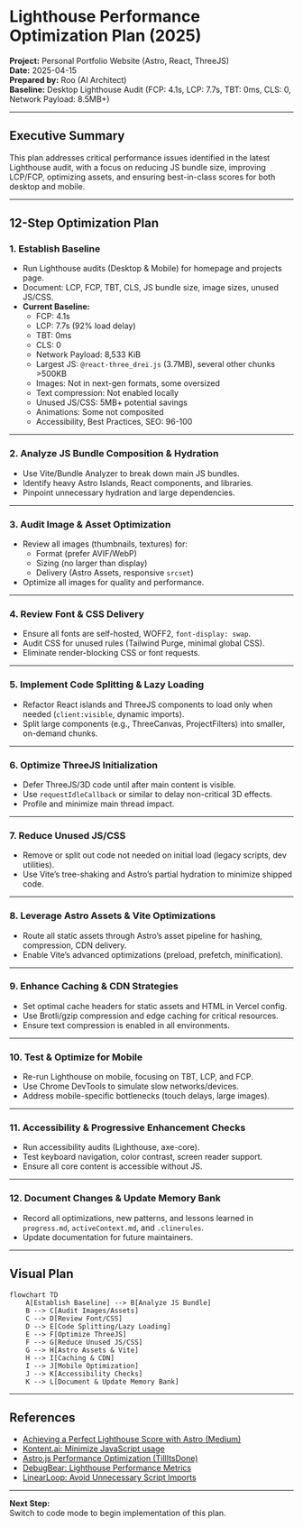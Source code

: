 # Lighthouse Performance Optimization Plan (2025)

**Project:** Personal Portfolio Website (Astro, React, ThreeJS)  
**Date:** 2025-04-15  
**Prepared by:** Roo (AI Architect)  
**Baseline:** Desktop Lighthouse Audit (FCP: 4.1s, LCP: 7.7s, TBT: 0ms, CLS: 0, Network Payload: 8.5MB+)

---

## Executive Summary

This plan addresses critical performance issues identified in the latest Lighthouse audit, with a focus on reducing JS bundle size, improving LCP/FCP, optimizing assets, and ensuring best-in-class scores for both desktop and mobile.

---

## 12-Step Optimization Plan

### 1. Establish Baseline
- Run Lighthouse audits (Desktop & Mobile) for homepage and projects page.
- Document: LCP, FCP, TBT, CLS, JS bundle size, image sizes, unused JS/CSS.
- **Current Baseline:**  
  - FCP: 4.1s  
  - LCP: 7.7s (92% load delay)  
  - TBT: 0ms  
  - CLS: 0  
  - Network Payload: 8,533 KiB  
  - Largest JS: `@react-three_drei.js` (3.7MB), several other chunks >500KB  
  - Images: Not in next-gen formats, some oversized  
  - Text compression: Not enabled locally  
  - Unused JS/CSS: 5MB+ potential savings  
  - Animations: Some not composited  
  - Accessibility, Best Practices, SEO: 96-100

---

### 2. Analyze JS Bundle Composition & Hydration
- Use Vite/Bundle Analyzer to break down main JS bundles.
- Identify heavy Astro Islands, React components, and libraries.
- Pinpoint unnecessary hydration and large dependencies.

---

### 3. Audit Image & Asset Optimization
- Review all images (thumbnails, textures) for:
  - Format (prefer AVIF/WebP)
  - Sizing (no larger than display)
  - Delivery (Astro Assets, responsive `srcset`)
- Optimize all images for quality and performance.

---

### 4. Review Font & CSS Delivery
- Ensure all fonts are self-hosted, WOFF2, `font-display: swap`.
- Audit CSS for unused rules (Tailwind Purge, minimal global CSS).
- Eliminate render-blocking CSS or font requests.

---

### 5. Implement Code Splitting & Lazy Loading
- Refactor React islands and ThreeJS components to load only when needed (`client:visible`, dynamic imports).
- Split large components (e.g., ThreeCanvas, ProjectFilters) into smaller, on-demand chunks.

---

### 6. Optimize ThreeJS Initialization
- Defer ThreeJS/3D code until after main content is visible.
- Use `requestIdleCallback` or similar to delay non-critical 3D effects.
- Profile and minimize main thread impact.

---

### 7. Reduce Unused JS/CSS
- Remove or split out code not needed on initial load (legacy scripts, dev utilities).
- Use Vite’s tree-shaking and Astro’s partial hydration to minimize shipped code.

---

### 8. Leverage Astro Assets & Vite Optimizations
- Route all static assets through Astro’s asset pipeline for hashing, compression, CDN delivery.
- Enable Vite’s advanced optimizations (preload, prefetch, minification).

---

### 9. Enhance Caching & CDN Strategies
- Set optimal cache headers for static assets and HTML in Vercel config.
- Use Brotli/gzip compression and edge caching for critical resources.
- Ensure text compression is enabled in all environments.

---

### 10. Test & Optimize for Mobile
- Re-run Lighthouse on mobile, focusing on TBT, LCP, and FCP.
- Use Chrome DevTools to simulate slow networks/devices.
- Address mobile-specific bottlenecks (touch delays, large images).

---

### 11. Accessibility & Progressive Enhancement Checks
- Run accessibility audits (Lighthouse, axe-core).
- Test keyboard navigation, color contrast, screen reader support.
- Ensure all core content is accessible without JS.

---

### 12. Document Changes & Update Memory Bank
- Record all optimizations, new patterns, and lessons learned in `progress.md`, `activeContext.md`, and `.clinerules`.
- Update documentation for future maintainers.

---

## Visual Plan

```mermaid
flowchart TD
    A[Establish Baseline] --> B[Analyze JS Bundle]
    B --> C[Audit Images/Assets]
    C --> D[Review Font/CSS]
    D --> E[Code Splitting/Lazy Loading]
    E --> F[Optimize ThreeJS]
    F --> G[Reduce Unused JS/CSS]
    G --> H[Astro Assets & Vite]
    H --> I[Caching & CDN]
    I --> J[Mobile Optimization]
    J --> K[Accessibility Checks]
    K --> L[Document & Update Memory Bank]
```

---

## References

- [Achieving a Perfect Lighthouse Score with Astro (Medium)](https://medium.com/@nicholassanti/achieving-a-perfect-lighthouse-score-with-astro-612a20e10061)
- [Kontent.ai: Minimize JavaScript usage](https://kontent.ai/blog/site-performance-tips-lighthouse-score/)
- [Astro.js Performance Optimization (TillItsDone)](https://tillitsdone.com/blogs/astro-js-performance-optimization/)
- [DebugBear: Lighthouse Performance Metrics](https://www.debugbear.com/docs/metrics/lighthouse-performance)
- [LinearLoop: Avoid Unnecessary Script Imports](https://www.linearloop.io/blog/google-lighthouse-score-100)

---

**Next Step:**  
Switch to code mode to begin implementation of this plan.
